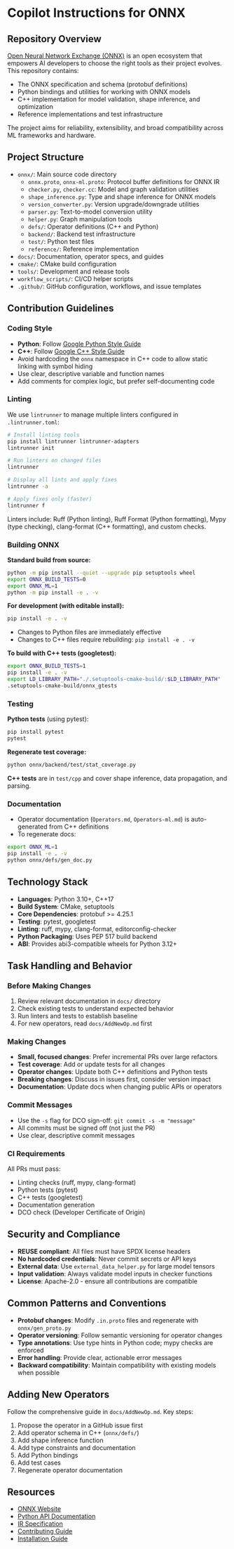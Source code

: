 # Copilot Instructions for ONNX

## Repository Overview

[Open Neural Network Exchange (ONNX)](https://onnx.ai) is an open ecosystem that empowers AI developers to choose the right tools as their project evolves. This repository contains:
- The ONNX specification and schema (protobuf definitions)
- Python bindings and utilities for working with ONNX models
- C++ implementation for model validation, shape inference, and optimization
- Reference implementations and test infrastructure

The project aims for reliability, extensibility, and broad compatibility across ML frameworks and hardware.

## Project Structure

- `onnx/`: Main source code directory
  - `onnx.proto`, `onnx-ml.proto`: Protocol buffer definitions for ONNX IR
  - `checker.py`, `checker.cc`: Model and graph validation utilities
  - `shape_inference.py`: Type and shape inference for ONNX models
  - `version_converter.py`: Version upgrade/downgrade utilities
  - `parser.py`: Text-to-model conversion utility
  - `helper.py`: Graph manipulation tools
  - `defs/`: Operator definitions (C++ and Python)
  - `backend/`: Backend test infrastructure
  - `test/`: Python test files
  - `reference/`: Reference implementation
- `docs/`: Documentation, operator specs, and guides
- `cmake/`: CMake build configuration
- `tools/`: Development and release tools
- `workflow_scripts/`: CI/CD helper scripts
- `.github/`: GitHub configuration, workflows, and issue templates

## Contribution Guidelines

### Coding Style

- **Python**: Follow [Google Python Style Guide](https://google.github.io/styleguide/pyguide.html)
- **C++**: Follow [Google C++ Style Guide](https://google.github.io/styleguide/cppguide.html)
- Avoid hardcoding the `onnx` namespace in C++ code to allow static linking with symbol hiding
- Use clear, descriptive variable and function names
- Add comments for complex logic, but prefer self-documenting code

### Linting

We use `lintrunner` to manage multiple linters configured in `.lintrunner.toml`:

```sh
# Install linting tools
pip install lintrunner lintrunner-adapters
lintrunner init

# Run linters on changed files
lintrunner

# Display all lints and apply fixes
lintrunner -a

# Apply fixes only (faster)
lintrunner f
```

Linters include: Ruff (Python linting), Ruff Format (Python formatting), Mypy (type checking), clang-format (C++ formatting), and custom checks.

### Building ONNX

**Standard build from source:**

```sh
python -m pip install --quiet --upgrade pip setuptools wheel
export ONNX_BUILD_TESTS=0
export ONNX_ML=1
python -m pip install -e . -v
```

**For development (with editable install):**

```sh
pip install -e . -v
```

- Changes to Python files are immediately effective
- Changes to C++ files require rebuilding: `pip install -e . -v`

**To build with C++ tests (googletest):**

```sh
export ONNX_BUILD_TESTS=1
pip install -e . -v
export LD_LIBRARY_PATH="./.setuptools-cmake-build/:$LD_LIBRARY_PATH"
.setuptools-cmake-build/onnx_gtests
```

### Testing

**Python tests** (using pytest):

```sh
pip install pytest
pytest
```

**Regenerate test coverage:**

```sh
python onnx/backend/test/stat_coverage.py
```

**C++ tests** are in `test/cpp` and cover shape inference, data propagation, and parsing.

### Documentation

- Operator documentation (`Operators.md`, `Operators-ml.md`) is auto-generated from C++ definitions
- To regenerate docs:

```sh
export ONNX_ML=1
pip install -e . -v
python onnx/defs/gen_doc.py
```

## Technology Stack

- **Languages**: Python 3.10+, C++17
- **Build System**: CMake, setuptools
- **Core Dependencies**: protobuf >= 4.25.1
- **Testing**: pytest, googletest
- **Linting**: ruff, mypy, clang-format, editorconfig-checker
- **Python Packaging**: Uses PEP 517 build backend
- **ABI**: Provides abi3-compatible wheels for Python 3.12+

## Task Handling and Behavior

### Before Making Changes

1. Review relevant documentation in `docs/` directory
2. Check existing tests to understand expected behavior
3. Run linters and tests to establish baseline
4. For new operators, read `docs/AddNewOp.md` first

### Making Changes

- **Small, focused changes**: Prefer incremental PRs over large refactors
- **Test coverage**: Add or update tests for all changes
- **Operator changes**: Update both C++ definitions and Python tests
- **Breaking changes**: Discuss in issues first, consider version impact
- **Documentation**: Update docs when changing public APIs or operators

### Commit Messages

- Use the `-s` flag for DCO sign-off: `git commit -s -m "message"`
- All commits must be signed off (not just the PR)
- Use clear, descriptive commit messages

### CI Requirements

All PRs must pass:
- Linting checks (ruff, mypy, clang-format)
- Python tests (pytest)
- C++ tests (googletest)
- Documentation generation
- DCO check (Developer Certificate of Origin)

## Security and Compliance

- **REUSE compliant**: All files must have SPDX license headers
- **No hardcoded credentials**: Never commit secrets or API keys
- **External data**: Use `external_data_helper.py` for large model tensors
- **Input validation**: Always validate model inputs in checker functions
- **License**: Apache-2.0 - ensure all contributions are compatible

## Common Patterns and Conventions

- **Protobuf changes**: Modify `.in.proto` files and regenerate with `onnx/gen_proto.py`
- **Operator versioning**: Follow semantic versioning for operator changes
- **Type annotations**: Use type hints in Python code; mypy checks are enforced
- **Error handling**: Provide clear, actionable error messages
- **Backward compatibility**: Maintain compatibility with existing models when possible

## Adding New Operators

Follow the comprehensive guide in `docs/AddNewOp.md`. Key steps:
1. Propose the operator in a GitHub issue first
2. Add operator schema in C++ (`onnx/defs/`)
3. Add shape inference function
4. Add type constraints and documentation
5. Add Python bindings
6. Add test cases
7. Regenerate operator documentation

## Resources

- [ONNX Website](https://onnx.ai)
- [Python API Documentation](https://onnx.ai/onnx/)
- [IR Specification](https://github.com/onnx/onnx/blob/main/docs/IR.md)
- [Contributing Guide](CONTRIBUTING.md)
- [Installation Guide](INSTALL.md)
